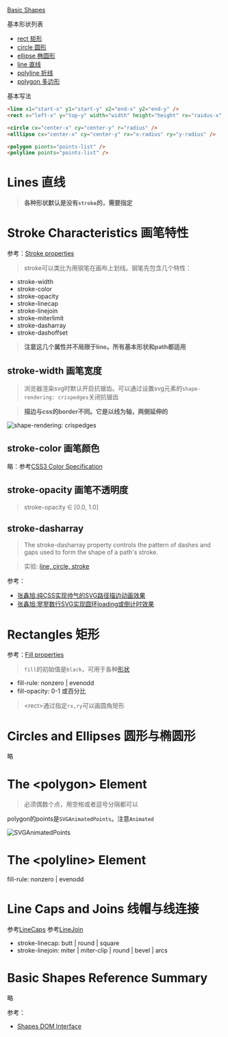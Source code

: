 [Basic Shapes](https://www.w3.org/TR/SVG2/shapes.html)

基本形状列表
- [rect 矩形](https://www.w3.org/TR/SVG2/shapes.html#RectElement)
- [circle 圆形](https://www.w3.org/TR/SVG2/shapes.html#CircleElement)
- [ellipse 椭圆形](https://www.w3.org/TR/SVG2/shapes.html#EllipseElement)
- [line 直线](https://www.w3.org/TR/SVG2/shapes.html#LineElement)
- [polyline 折线](https://www.w3.org/TR/SVG2/shapes.html#PolylineElement)
- [polygon 多边形](https://www.w3.org/TR/SVG2/shapes.html#PolygonElement)

基本写法

```html
<line x1="start-x" y1="start-y" x2="end-x" y2="end-y" />
<rect x="left-x" y="top-y" width="width" height="height" rx="raidus-x" ry="radius-y"/>

<circle cx="center-x" cy="center-y" r="radius" />
<elllipse cx="center-x" cy="center-y" rx="x-radius" ry="y-radius" />

<polygon pionts="points-list" />
<polyline points="points-list" />
```

# Lines 直线

> **各种形状默认是没有`stroke`的，需要指定**

# Stroke Characteristics 画笔特性
参考：[Stroke properties](https://www.w3.org/TR/SVG2/painting.html#StrokeProperties)
> stroke可以类比为用钢笔在画布上划线。钢笔先包含几个特性：
- stroke-width
- stroke-color
- stroke-opacity
- stroke-linecap
- stroke-linejoin
- stroke-miterlimit
- stroke-dasharray
- stroke-dashoffset
> **注意这几个属性并不局限于line。所有基本形状和path都适用**

## stroke-width 画笔宽度

> 浏览器渲染svg时默认开启抗锯齿。可以通过设置svg元素的`shape-rendering: crispedges`关闭抗锯齿

> **描边与css的border不同。它是以线为轴，两侧延伸的**

![shape-rendering: crispedges](https://user-images.githubusercontent.com/782871/65401312-e29c4c80-ddf9-11e9-8d6e-5b4cc150ace6.png)

## stroke-color 画笔颜色
略：参考[CSS3 Color Specification](https://www.w3.org/TR/css-color-3/)

## stroke-opacity 画笔不透明度

> stroke-opacity ∈ [0.0, 1.0]

## stroke-dasharray

> The stroke-dasharray property controls the pattern of dashes and gaps used to form the shape of a path's stroke.

> 实验: [line, circle, stroke](https://jsbin.com/pizulum/edit?html,output)

参考：
- [张鑫旭:纯CSS实现帅气的SVG路径描边动画效果](https://www.zhangxinxu.com/wordpress/2014/04/animateion-line-drawing-svg-path-%e5%8a%a8%e7%94%bb-%e8%b7%af%e5%be%84/)
- [张鑫旭:寥寥数行SVG实现圆环loading或倒计时效果](https://www.zhangxinxu.com/wordpress/2015/07/svg-circle-loading/)

# Rectangles 矩形

参考：[Fill properties](https://www.w3.org/TR/SVG2/painting.html#FillProperties)

> `fill`的初始值是`black`，可用于各种[形状](https://www.w3.org/TR/SVG2/shapes.html#TermShapeElement)

- fill-rule: nonzero | evenodd
- fill-opacity: 0-1 或百分比

> \<rect\>通过指定`rx,ry`可以画圆角矩形

# Circles and Ellipses 圆形与椭圆形
略

# The \<polygon\> Element
> 必须偶数个点，用空格或者逗号分隔都可以

polygon的points是`SVGAnimatedPoints`。注意`Animated`

![SVGAnimatedPoints](https://user-images.githubusercontent.com/782871/65404290-82fa6d00-de0a-11e9-848b-a197dfe98730.png)

# The \<polyline\> Element

fill-rule: nonzero | evenodd

# Line Caps and Joins 线帽与线连接

参考[LineCaps](https://www.w3.org/TR/SVG2/painting.html#LineCaps)
参考[LineJoin](https://www.w3.org/TR/SVG2/painting.html#LineJoin)

- stroke-linecap: butt | round | square
- stroke-linejoin: miter | miter-clip | round | bevel | arcs

# Basic Shapes Reference Summary

略

参考：
- [Shapes DOM Interface](https://www.w3.org/TR/SVG2/shapes.html#DOMInterfaces)